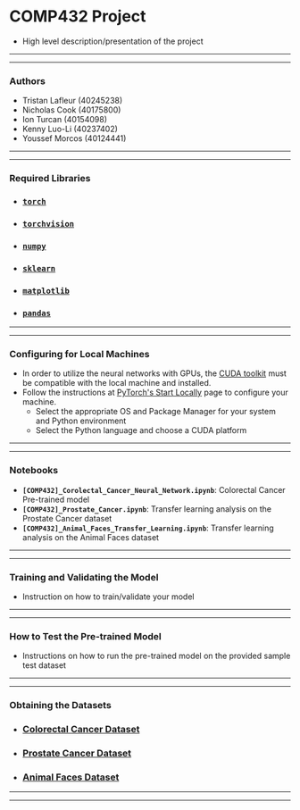 # COMP432 Project
- High level description/presentation of the project
---
---
### Authors
- Tristan Lafleur (40245238)
- Nicholas Cook (40175800)
- Ion Turcan (40154098)
- Kenny Luo-Li (40237402)
- Youssef Morcos (40124441)
---
---
### Required Libraries
- ### **[`torch`](https://pytorch.org/docs/stable/index.html)**
- ### **[`torchvision`](https://pytorch.org/vision/stable/)**
- ### **[`numpy`](https://numpy.org/install/)**
- ### **[`sklearn`](https://scikit-learn.org/stable/install.html)**
- ### **[`matplotlib`](https://matplotlib.org/stable/#install)**
- ### **[`pandas`](https://pandas.pydata.org/getting_started.html)**
---
---
### Configuring for Local Machines
- In order to utilize the neural networks with GPUs, the [CUDA toolkit](https://developer.nvidia.com/cuda-downloads) must be compatible with the local machine and installed.
- Follow the instructions at [PyTorch's Start Locally](https://pytorch.org/get-started/locally/) page to configure your machine.
    - Select the appropriate OS and Package Manager for your system and Python environment
    - Select the Python language and choose a CUDA platform
---
---
### Notebooks
- **`[COMP432]_Corolectal_Cancer_Neural_Network.ipynb`**: Colorectal Cancer Pre-trained model
- **`[COMP432]_Prostate_Cancer.ipynb`**: Transfer learning analysis on the Prostate Cancer dataset
- **`[COMP432]_Animal_Faces_Transfer_Learning.ipynb`**: Transfer learning analysis on the Animal Faces dataset
---
---
### Training and Validating the Model
- Instruction on how to train/validate your model
---
---
### How to Test the Pre-trained Model
- Instructions on how to run the pre-trained model on the provided sample test dataset
---
---
### Obtaining the Datasets
- ### **[Colorectal Cancer Dataset](https://1drv.ms/u/s!AilzKc-njjP7mN0NOZvxl0TPAUxmig?e=K0TpeX)**
- ### **[Prostate Cancer Dataset](https://1drv.ms/u/s!AilzKc-njjP7mN0M_LjB5xeAydDsrA?e=0obzsx)**
- ### **[Animal Faces Dataset](https://1drv.ms/u/s!AilzKc-njjP7mN0LqoRZvUYONY9sbQ?e=wxWbip)**
---
---
